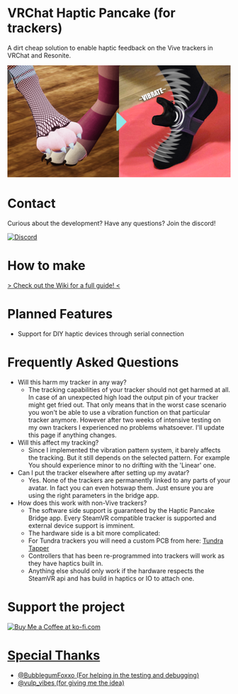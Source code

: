 # VRChat Haptic Pancake (for trackers)
A dirt cheap solution to enable haptic feedback on the Vive trackers in VRChat and Resonite.

[<img src="Images/promo.png">](https://youtu.be/c1JQpJwJ7_c)

# Contact

Curious about the development? Have any questions? Join the discord!

[![Discord](https://img.shields.io/badge/Discord-7289DA?style=for-the-badge&logo=discord&logoColor=white)](https://discord.gg/DEWbQHqbRS)

# How to make
[> Check out the Wiki for a full guide! <](https://github.com/Z4urce/VRC-Haptic-Pancake/wiki)

# Planned Features
- Support for DIY haptic devices through serial connection

# Frequently Asked Questions
- Will this harm my tracker in any way?
   - The tracking capabilities of your tracker should not get harmed at all. In case of an unexpected high load the output pin of your tracker might get fried out. That only means that in the worst case scenario you won't be able to use a vibration function on that particular tracker anymore. However after two weeks of intensive testing on my own trackers I experienced no problems whatsoever. I'll update this page if anything changes.
- Will this affect my tracking?
   - Since I implemented the vibration pattern system, it barely affects the tracking. But it still depends on the selected pattern. For example You should experience minor to no drifting with the 'Linear' one.
- Can I put the tracker elsewhere after setting up my avatar?
   - Yes. None of the trackers are permanently linked to any parts of your avatar. In fact you can even hotswap them. Just ensure you are using the right parameters in the bridge app. 
- How does this work with non-Vive trackers?
   - The software side support is guaranteed by the Haptic Pancake Bridge app. Every SteamVR compatible tracker is supported and external device support is imminent.
   - The hardware side is a bit more complicated:
    - For Tundra trackers you will need a custom PCB from here: [Tundra Tapper](https://github.com/nkotech/Tundra-Tapper)
    - Controllers that has been re-programmed into trackers will work as they have haptics built in.
    - Anything else should only work if the hardware respects the SteamVR api and has build in haptics or IO to attach one.

# Support the project
<a href='https://ko-fi.com/Z4urce' target='_blank'><img height='35' style='border:0px;height:46px;' src='https://az743702.vo.msecnd.net/cdn/kofi3.png?v=0' border='0' alt='Buy Me a Coffee at ko-fi.com' />

# Special Thanks
- @BubblegumFoxxo (For helping in the testing and debugging)
- @vulp_vibes (for giving me the idea)
